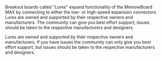 Breakout boards called "Lures" expand functionality of the MinnowBoard MAX by connecting to either the low- or high-speed
expansion connectors. Lures are owned and supported by their respective owners and manufacturers. The community can give 
you best effort support; issues should be taken to the respective manufacturers and designers.

Lures are owned and supported by their respective owners and manufacturers. If you have issues the community can only 
give you best effort support, but issues should be taken to the respective manufacturers and designers.
